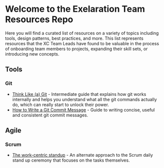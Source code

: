 # Welcome to the Exelaration Team Resources Repo

Here you will find a curated list of resources on a variety of topics including tools, design patterns, best practices, and more. This list represents resources that the XC Team Leads have found to be valuable in the process of onboarding team members to projects, expanding their skill sets, or introducing new concepts.

## Tools

### Git

 - [Think Like (a) Git](http://think-like-a-git.net/) - Intermediate guide that explains how git works internally and helps you understand what all the git commands actually do, which can really start to unlock their power.
 - [How to Write a Git Commit Message](https://chris.beams.io/posts/git-commit/) - Guide to writing concise, useful and consistent git commit messages.


## Agile

### Scrum

 - [The work-centric standup](https://blog.usejournal.com/the-work-centric-standup-cc20205b47ea) - An alternate approach to the Scrum daily stand up ceremony that focuses on the tasks themselves.

